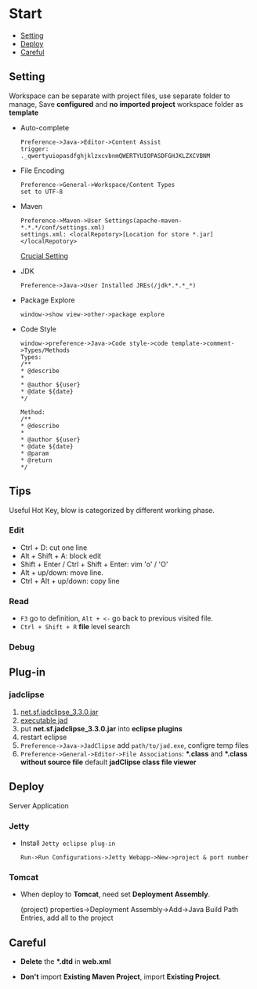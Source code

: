 # Start

* [Setting](#setting)
* [Deploy](#deploy)
* [Careful](#odd_problem)


<a id="setting"></a>

## Setting

Workspace can be separate with project files, use separate folder to manage,
Save **configured** and **no imported project** workspace folder as **template**

* Auto-complete

	```
	Preference->Java->Editor->Content Assist
    trigger:
    ._qwertyuiopasdfghjklzxcvbnmQWERTYUIOPASDFGHJKLZXCVBNM
	```

* File Encoding

	```
	Preference->General->Workspace/Content Types
    set to UTF-8
	```

* Maven

	```
	Preference->Maven->User Settings(apache-maven-*.*.*/conf/settings.xml)
	settings.xml: <localRepotory>[Location for store *.jar]</localRepotory>
	```

	[Crucial Setting](https://github.com/neilChenXie/java_dev/blob/master/eclipse/MavenProject.md)

* JDK

    ```
    Preference->Java->User Installed JREs(/jdk*.*.*_*)
    ```

* Package Explore

    ```
    window->show view->other->package explore
    ```

* Code Style

    ```
    window->preference->Java->Code style->code template->comment->Types/Methods
    Types:
    /**
    * @describe
    *
    * @author ${user}
    * @date ${date}
    */

    Method:
    /**
    * @describe
    *
    * @author ${user}
    * @date ${date}
    * @param
    * @return
    */
    ```


<a id="deploy"></a>

## Tips

Useful Hot Key, blow is categorized by different working phase.

### Edit

* Ctrl + D: cut one line
* Alt + Shift + A: block edit
* Shift + Enter / Ctrl + Shift + Enter: vim 'o' / 'O'
* Alt + up/down: move line.
* Ctrl + Alt + up/down: copy line

### Read

* `F3` go to definition, `Alt + <-` go back to previous visited file.
* `Ctrl + Shift + R` **file** level search

### Debug


## Plug-in

### jadclipse

1. [net.sf.jadclipse_3.3.0.jar](https://sourceforge.net/projects/jadclipse/)
2. [executable jad](http://varaneckas.com/jad/)
3. put **net.sf.jadclipse_3.3.0.jar** into **eclipse plugins**
4. restart eclipse
5. `Preference->Java->JadClipse` add `path/to/jad.exe`, configre temp files
6. `Preference->General->Editor->File Associations`: **\*.class** and **\*.class without source file** default **jadClipse class file viewer**

## Deploy

Server Application

### Jetty

* Install `Jetty eclipse plug-in`

    ```
    Run->Run Configurations->Jetty Webapp->New->project & port number
    ```

### Tomcat

* When deploy to **Tomcat**, need set **Deployment Assembly**.

	(project) properties->Deployment Assembly->Add->Java Build Path Entries, add all to the project


<a id="odd_problem"></a>

## Careful

* **Delete** the **\*.dtd** in **web.xml**

* **Don't** import **Existing Maven Project**, import **Existing Project**.
